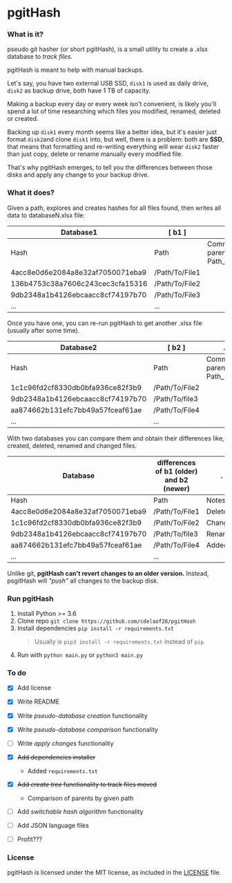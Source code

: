 # pgitHash


### What is it?

pseudo git hasher (or short pgitHash), is a small utility to create a .xlsx database to *track files*.

pgitHash is meant to help with manual backups.

Let's say, you have two external USB SSD, `disk1` is used as daily drive, `disk2` as backup drive, both have 1 TB of capacity.

Making a backup every day or every week isn't convenient, is likely you'll spend a lot of time 
researching which files you modified, renamed, deleted or created.

Backing up `disk1` every month seems like a better idea, but it's easier just format `disk2`and 
clone `disk1` into, but well, there is a problem: both are **SSD**, that means that formatting and 
re-writing everything will wear `disk2` faster than just copy, delete or rename manually 
every modified file.

That's why pgitHash emerges, to tell you the differences between those disks and apply any 
change to your backup drive.


### What it does?

Given a path, explores and creates hashes for all files found, then writes all data to databaseN.xlsx file:

Database1 | [ b1 ] | .
--- | --- | ---
Hash | Path | Common parent: Path_name
4acc8e0d6e2084a8e32af7050071eba9 | /Path/To/File1
136b4753c38a7606c243cec3cfa15316 | /Path/To/File2
9db2348a1b4126ebcaacc8cf74197b70 | /Path/To/File3
... | ...

Once you have one, you can re-run pgitHash to get another .xlsx file (usually after some time).

Database2 | [ b2 ] | .
--- | --- | ---
Hash | Path | Common parent: Path_name
1c1c96fd2cf8330db0bfa936ce82f3b9 | /Path/To/File2
9db2348a1b4126ebcaacc8cf74197b70 | /Path/To/file3
aa874662b131efc7bb49a57fceaf61ae | /Path/To/File4
... | ...

With two databases you can compare them and obtain their differences like, created, deleted, renamed and changed files.

Database | differences of b1 (older) and b2 (newer) | . 
--- | --- | ---
Hash | Path | Notes
4acc8e0d6e2084a8e32af7050071eba9 | /Path/To/File1 | Deleted
1c1c96fd2cf8330db0bfa936ce82f3b9 | /Path/To/File2 | Changed
9db2348a1b4126ebcaacc8cf74197b70 | /Path/To/file3 | Renamed
aa874662b131efc7bb49a57fceaf61ae | /Path/To/File4 | Added
... | ...

Unlike git, **pgitHash can't revert changes to an older version.**
Instead, psgitHash will _"push"_ all changes to the backup disk.


### Run pgitHash

1. Install Python >= 3.6
2. Clone repo `git clone https://github.com/cdelaof26/pgitHash`
3. Install dependencies `pip install -r requirements.txt`
   > Usually is `pip3 install -r requirements.txt` instead of `pip`
4. Run with `python main.py` or `python3 main.py`


### To do
- [x] Add license
- [x] Write README
- [x] Write _pseudo-database creation_ functionality
- [x] Write _pseudo-database comparison_ functionality
- [ ] Write _apply changes_ functionality
- [x] ~~Add dependencies installer~~ 
  - Added `requirements.txt`
- [x] ~~Add _create tree_ functionality to track files moved~~
  - Comparison of parents by given path
- [ ] Add _switchable hash algorithm_ functionality
- [ ] Add JSON language files
- [ ] Profit???


### License

pgitHash is licensed under the MIT license, as included in the [LICENSE](LICENSE) file.
